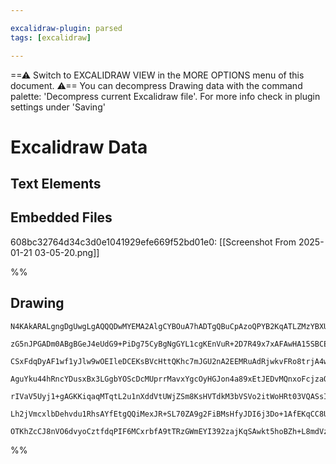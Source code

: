 ```yaml
---

excalidraw-plugin: parsed
tags: [excalidraw]

---
```

==⚠  Switch to EXCALIDRAW VIEW in the MORE OPTIONS menu of this document. ⚠== You can decompress Drawing data with the command palette: 'Decompress current Excalidraw file'. For more info check in plugin settings under 'Saving'


# Excalidraw Data

## Text Elements
## Embedded Files
608bc32764d34c3d0e1041929efe669f52bd01e0: [[Screenshot From 2025-01-21 03-05-20.png]]

%%
## Drawing
```compressed-json
N4KAkARALgngDgUwgLgAQQQDwMYEMA2AlgCYBOuA7hADTgQBuCpAzoQPYB2KqATLZMzYBXUtiRoIACyhQ4zZAHoFAc0JRJQgEYA6bGwC2CgF7N6hbEcK4OCtptbErHALRY8RMpWdx8Q1TdIEfARcZgRmBShcZQUebQB2bQAWGjoghH0EDihmbgBtcDBQMBKIEm4IAHUAaWJ9ACsETQAhUgB9AGEAUR4AcQAzAE1e3oA2AE5JVJLIWEQKwn1opH5S

zG5nJPGADm0ABgBGeJ4eUdG9+PiDg75CyBgNgGYL1cgKEnVuR+2D7R49x7xAFAwHA15SBCEZTSL57OLxJKnHjbR48A7bPYAVkx8XB1mUwW4e3BzCgpDYAGsEB02Pg2KQKmTrMw4LhAtlpqVNLhsBTlOShBxiDS6QyJEyOCy2VkoJzIP1CPh8ABlWCEiSCDxyiCk8lUyofKZoW4zHVkykIVUwdXoTXlcEC6EccK5NAHcFsVnYNQPN17Yl3CD84RwA

CSxFdqDyAF1wf1yJlw9wOEIleDCEKsBVcHttQKhc7mJGU2nA2EEMRuAdRjwkvFRo8trjA4wWOwuGhtqNwa3WJwAHKcMTcK5JM57UYHTHp5gAEXSUAr3H6BDC4M0wiFXWCmWyxdT+HBQjgxFwi8rbvigKS1Zux2223BRA4FOTB6fbF5S7QK/wa7LURQEIkYQIgQoZso2oKsESYSOc2yaNgqL1kkxCNkhxB7AgBx7De4w8OMCD9AgZzjP0mI8JomEH

AguYku44hRncYDusxBx3LGgbYOScDcMUprrMavxYgcOyHGJon4a89xEtJEDvMQnxoFcjzaOMSQYqJmkSXJkiQtCspoJiozNjMkAcGeIgEAailGqgV7TsxEAWUB5D4AAEvpMJGSZdwAL6FAFYCcZAuBwHAqpnox/HQHpmQVEQBmcgwhAIBQzQ8ny+bCrS9IVAAxP0RXFcl2AiOyUChou+iqnq1K5WK6D5TRLUrIUEBlaQFVVRkGW8sGgo5aKjLkJK

rIVaV5Uyj1+gAGKKiqaqMTqtL2u1nXddVtUWjZSm8KsHVTdkM3bVSVo2itWoHRt03VQASsIToulW11HZV1UAPJej6Vb+q9XW3Rks2cFAs24Poiq+qgjmlDdx3VcD2TKoQRiMf8/2bRkAAqWBQAAgolHboME/SyhjgM1VEpD411bAUHpuAXqgJaHutb0zV0Qp47T9MhEzEBsuSVDk/DGTc0LWPwMt2XJcw3G0vgAAa3AmYkhxHOi8QwwI8tKoM3BJ

Lh2jVmcxlbDehvdu1RhsAYfEtgQQiMexJR+SL70ZA9g2FiBMsHfyJDI6j3Do+1AfEKqCC8UZ/ukCQACybDEAgnO4JowRM7+/6lOHIp5Wg/GQM0tL86QyjcgAFGiuK8Ec1C1zXezaJiACU2p3QgyipmyFRl5XPDPPXA/Erwg+oE3rcQIF7unQgX1QO2+6lqU8bgwgHeZnHHCQQXgZZGnGfcGSTvgtgRDR6gx8IOCFnxWgV8ekIUDPoxV/T+1diNNg

OTKhZcCJ8nVO6dvyoCztfdqPIF6MCxrbfA9tTRzGWmEYI392zajKqSAwkt5hoBZh+L8mdVzgNNPgUI+NUHQNgW+JUgVwBuzoNBcIfEAp+SAA
```
%%